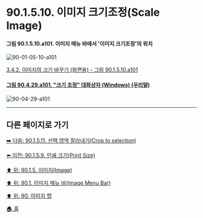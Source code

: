 # 90.1.5.10. 이미지 크기조정(Scale Image)

<a id="90-01-05-10-a101"></a>

#### 그림 90.1.5.10.a101. 이미지 메뉴 바에서 '이미지 크기조정'의 위치
![90-01-05-10-a101](https://github.com/wonder13662/gimp/assets/15767104/613d0cc8-05ad-4df5-a9d0-3be39b770f41)

[3.4.2. 이미지의 크기 바꾸기 (화면용) - 그림 90.1.5.10.a101](./03-04-02-change-the-size-of-an-image-for-the-screen.md#90-01-05-10-a101)

<a id="90-04-29-a101"></a>

#### [그림 90.4.29.a101. "크기 조정" 대화상자 (Windows) (우리말)](./90-04-0029-scale_image.md#90-04-29-a101)
![90-04-29-a101](https://github.com/wonder13662/gimp/assets/15767104/b88ded56-3fe1-4009-84ce-aa0939259794)

***

## 다른 페이지로 가기

[➡️ 다음: 90.1.5.11. 선택 영역 잘라내기(Crop to selection)](./90-01-05-11-crop_to_selection.md)

[⬅️ 이전: 90.1.5.9. 인쇄 크기(Print Size)](./90-01-05-09-print_size.md)

[⬆️ 위: 90.1.5. 이미지(Image)](./90-01-05-00-image.md)

[⬆️ 위: 90.1. 이미지 메뉴 바(Image Menu Bar)](./90-01-00-image-menu-bar.md)

[⬆️ 위: 90. 이미지 맵](./90-00-image-map.md)

[🏠 홈](./00-home.md)
